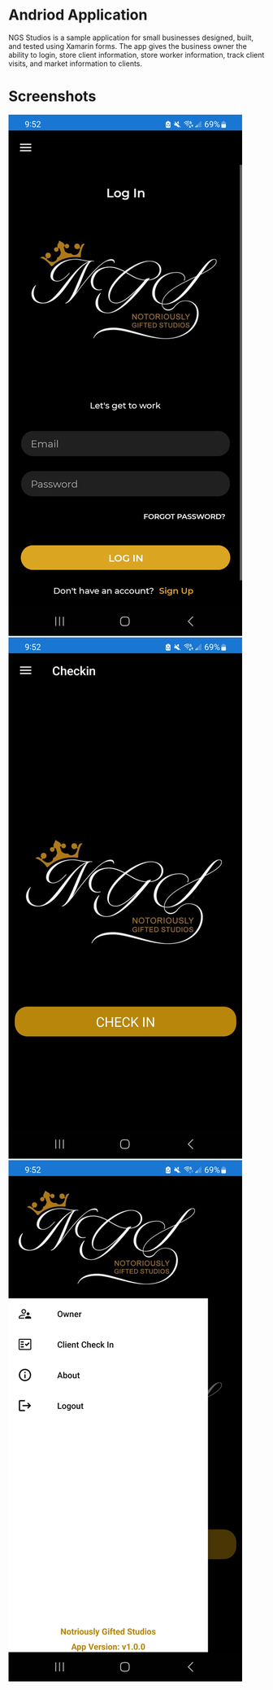 # Andriod Application
NGS Studios is a sample application for small businesses designed, built, and tested using Xamarin forms. The app gives the business owner the ability to login, store client information, store worker information, track client visits, and market information to clients. 

# Screenshots



![](Barbershop_Prototype/screenshots/Screenshot_20230411_215226.jpg)
![](Barbershop_Prototype/screenshots/Screenshot_20230411_215254.jpg)
![](Barbershop_Prototype/screenshots/Screenshot_20230411_215257.jpg)
